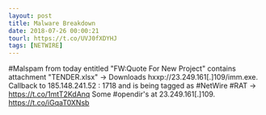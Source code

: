 ```yaml
---
layout: post
title: Malware Breakdown
date: 2018-07-26 00:00:21
tourl: https://t.co/UVJ0fXDYHJ
tags: [NETWIRE]
---
```

#Malspam from today entitled "FW:Quote For New Project" contains attachment "TENDER.xlsx" -&gt; Downloads hxxp://23.249.161[.]109/imm.exe. Callback to 185.148.241.52 : 1718 and is being tagged as #NetWire #RAT -&gt;
https://t.co/1mtT2KdAnq
Some #opendir's at 23.249.161[.]109. https://t.co/iGqaT0XNsb